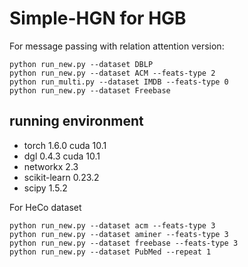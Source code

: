 # Simple-HGN for HGB

For message passing with relation attention version:

```
python run_new.py --dataset DBLP
python run_new.py --dataset ACM --feats-type 2
python run_multi.py --dataset IMDB --feats-type 0
python run_new.py --dataset Freebase
```

## running environment

* torch 1.6.0 cuda 10.1
* dgl 0.4.3 cuda 10.1
* networkx 2.3
* scikit-learn 0.23.2
* scipy 1.5.2


For HeCo dataset
```
python run_new.py --dataset acm --feats-type 3
python run_new.py --dataset aminer --feats-type 3
python run_new.py --dataset freebase --feats-type 3
python run_new.py --dataset PubMed --repeat 1  
```